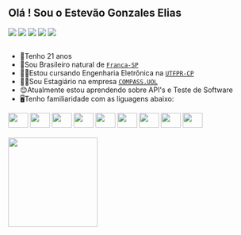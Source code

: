 ## Olá ! Sou o Estevão Gonzales Elias
<div>
   <a href="https://github.com/estevaogonzales" target="_blank"><img src="https://img.shields.io/badge/GitHub-100000?style=for-the-badge&logo=github&logoColor=white" target="_blank"></a>
   <a href="" target="_blank"><img src="https://img.shields.io/badge/GitLab-330F63?style=for-the-badge&logo=gitlab&logoColor=white" target="_blank"></a>
   <a href="mailto:estevaogonzaleselias@gmail.com?subject=Bom dia, gostaria de falar com você" target="_blank"><img src="https://img.shields.io/badge/Gmail-D14836?style=for-the-badge&logo=gmail&logoColor=white" target="_blank"></a>
   <a href="" target="_blank"><img src="https://img.shields.io/badge/Instagram-E4405F?style=for-the-badge&logo=instagram&logoColor=white" target="_blank"></a>
   <a href="" target="_blank"><img src="https://img.shields.io/badge/LinkedIn-0077B5?style=for-the-badge&logo=linkedin&logoColor=white" target="_blank"></a>
</div>

##

- 🙋Tenho 21 anos
- 🐣Sou Brasileiro natural de <a href="https://www.franca.sp.gov.br/turismo/administracao-municipal/administracao-direta/desenvolvimento-adm/conheca">`Franca-SP`<a>
- 🧑‍🎓Estou cursando Engenharia Eletrônica na <a href="https://www.utfpr.edu.br/campus/cornelioprocopio/sobre">`UTFPR-CP`<a>
- 🧑‍💼Sou Estagiário na empresa <a href="https://compass.uol/pt/home/">`COMPASS.UOL`<a>
- 😊Atualmente estou aprendendo sobre API's e Teste de Software
- 🖥️Tenho familiaridade com as liguagens abaixo:
<div style="display: inline_block">
   <img aligh="center" height="30" width="40" src="https://cdn.jsdelivr.net/gh/devicons/devicon@latest/icons/c/c-original.svg" />
   <img aligh="center" height="30" width="40" src="https://cdn.jsdelivr.net/gh/devicons/devicon@latest/icons/html5/html5-original-wordmark.svg" />
   <img aligh="center" height="30" width="40" src="https://cdn.jsdelivr.net/gh/devicons/devicon@latest/icons/css3/css3-original.svg" />
   <img aligh="center" height="30" width="40" src="https://cdn.jsdelivr.net/gh/devicons/devicon@latest/icons/javascript/javascript-original.svg" />
   <img aligh="center" height="30" width="40" src="https://cdn.jsdelivr.net/gh/devicons/devicon@latest/icons/arduino/arduino-original.svg" />
   <img aligh="center" height="30" width="40" src="https://cdn.jsdelivr.net/gh/devicons/devicon@latest/icons/docker/docker-original-wordmark.svg" />
   <img aligh="center" height="30" width="40" src="https://cdn.jsdelivr.net/gh/devicons/devicon@latest/icons/git/git-original.svg" />
   <img aligh="center" height="30" width="40" src="https://cdn.jsdelivr.net/gh/devicons/devicon@latest/icons/gitlab/gitlab-original.svg" />  
   <img aligh="center" height="30" width="40" src="https://cdn.jsdelivr.net/gh/devicons/devicon@latest/icons/azuresqldatabase/azuresqldatabase-original.svg" />  
</div>
<br>
<div>
   <a href="https://beacons.ai/estevaogonzales">
   <img height="180em" src="https://github-readme-stats.vercel.app/api?username=estevaogonzales&show_icons=true&theme=transparent&include_all_commits=true&count_private=true"/>
</div>
